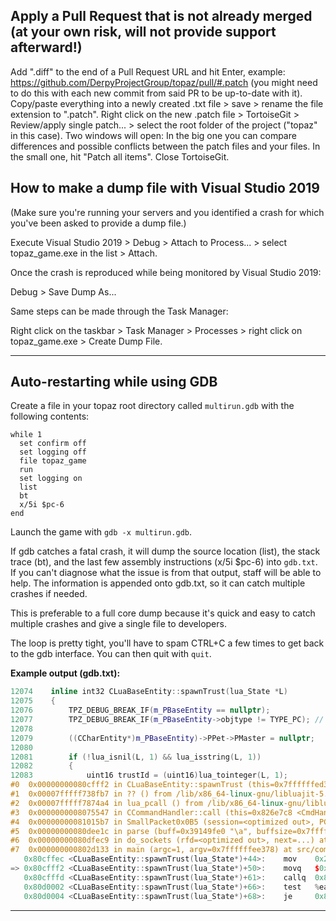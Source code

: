 ## Apply a Pull Request that is not already merged (**at your own risk, will not provide support afterward!**)

Add ".diff" to the end of a Pull Request URL and hit Enter, example:
https://github.com/DerpyProjectGroup/topaz/pull/#.patch (you might need to do this with each new commit from said PR to be up-to-date with it).
Copy/paste everything into a newly created .txt file > save > rename the file extension to ".patch".
Right click on the new .patch file > TortoiseGit > Review/apply single patch... > select the root folder of the project ("topaz" in this case).
Two windows will open:
In the big one you can compare differences and possible conflicts between the patch files and your files.
In the small one, hit "Patch all items".
Close TortoiseGit.

## How to make a dump file with Visual Studio 2019

(Make sure you're running your servers and you identified a crash for which you've been asked to provide a dump file.)

Execute Visual Studio 2019 > Debug > Attach to Process... > select topaz_game.exe in the list > Attach.

Once the crash is reproduced while being monitored by Visual Studio 2019:

Debug > Save Dump As...

Same steps can be made through the Task Manager:

Right click on the taskbar > Task Manager > Processes > right click on topaz_game.exe > Create Dump File.

---

## Auto-restarting while using GDB

Create a file in your topaz root directory called `multirun.gdb` with the following contents:
```gdb
while 1
  set confirm off
  set logging off 
  file topaz_game
  run
  set logging on
  list
  bt
  x/5i $pc-6
end
```

Launch the game with `gdb -x multirun.gdb`.

If gdb catches a fatal crash, it will dump the source location (list), the stack trace (bt), and the last few assembly instructions (x/5i $pc-6) into `gdb.txt`. If you can't diagnose what the issue is from that output, staff will be able to help. The information is appended onto gdb.txt, so it can catch multiple crashes if needed.

This is preferable to a full core dump because it's quick and easy to catch multiple crashes and give a single file to developers.

The loop is pretty tight, you'll have to spam CTRL+C a few times to get back to the gdb interface. You can then quit with `quit`.

**Example output (gdb.txt):**
```cpp
12074    inline int32 CLuaBaseEntity::spawnTrust(lua_State *L)
12075    {
12076        TPZ_DEBUG_BREAK_IF(m_PBaseEntity == nullptr);
12077        TPZ_DEBUG_BREAK_IF(m_PBaseEntity->objtype != TYPE_PC); // only PCs can spawn trusts
12078    
12079        ((CCharEntity*)m_PBaseEntity)->PPet->PMaster = nullptr;
12080    
12081        if (!lua_isnil(L, 1) && lua_isstring(L, 1))
12082        {
12083            uint16 trustId = (uint16)lua_tointeger(L, 1);
#0  0x00000000080cfff2 in CLuaBaseEntity::spawnTrust (this=0x7ffffffed3b8, L=0x7ffe0378) at src/map/lua/lua_baseentity.cpp:12079
#1  0x00007fffff738fb7 in ?? () from /lib/x86_64-linux-gnu/libluajit-5.1.so.2
#2  0x00007fffff7874a4 in lua_pcall () from /lib/x86_64-linux-gnu/libluajit-5.1.so.2
#3  0x0000000008075547 in CCommandHandler::call (this=0x826e7c8 <CmdHandler>, PChar=PChar@entry=0x393785b0, commandline=0x3914a023 "crash") at src/map/commandhandler.cpp:225
#4  0x00000000081015b7 in SmallPacket0x0B5 (session=<optimized out>, PChar=0x393785b0, data=...) at src/map/packets/basic.h:144
#5  0x00000000080dee1c in parse (buff=0x39149fe0 "\a", buffsize=0x7ffffffeded0, from=<optimized out>, map_session_data=0x39374e10) at src/map/../common/socket.h:295
#6  0x00000000080dfec9 in do_sockets (rfd=<optimized out>, next=...) at src/map/map.cpp:381
#7  0x000000000802d133 in main (argc=1, argv=0x7ffffffee378) at src/common/kernel.cpp:268
   0x80cffec <CLuaBaseEntity::spawnTrust(lua_State*)+44>:    mov    0x248(%rax),%eax
=> 0x80cfff2 <CLuaBaseEntity::spawnTrust(lua_State*)+50>:    movq   $0x0,0x250(%rax)
   0x80cfffd <CLuaBaseEntity::spawnTrust(lua_State*)+61>:    callq  0x801a230 <lua_type@plt>
   0x80d0002 <CLuaBaseEntity::spawnTrust(lua_State*)+66>:    test   %eax,%eax
   0x80d0004 <CLuaBaseEntity::spawnTrust(lua_State*)+68>:    je     0x80d0017 <CLuaBaseEntity::spawnTrust(lua_State*)+87>
```

---
